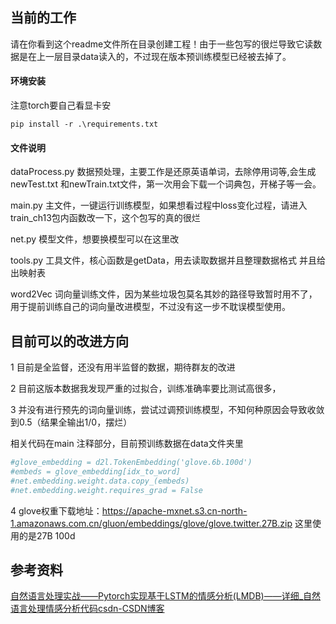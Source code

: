 

## 当前的工作

请在你看到这个readme文件所在目录创建工程！由于一些包写的很烂导致它读数据是在上一层目录data读入的，不过现在版本预训练模型已经被去掉了。

#### 环境安装

注意torch要自己看显卡安

```shell
pip install -r .\requirements.txt
```

#### 文件说明

dataProcess.py  数据预处理，主要工作是还原英语单词，去除停用词等,会生成newTest.txt  和newTrain.txt文件，第一次用会下载一个词典包，开梯子等一会。

main.py 主文件，一键运行训练模型，如果想看过程中loss变化过程，请进入train_ch13包内函数改一下，这个包写的真的很烂

net.py 模型文件，想要换模型可以在这里改

tools.py 工具文件，核心函数是getData，用去读取数据并且整理数据格式 并且给出映射表

word2Vec 词向量训练文件，因为某些垃圾包莫名其妙的路径导致暂时用不了，用于提前训练自己的词向量改进模型，不过没有这一步不耽误模型使用。

## 目前可以的改进方向

1 目前是全监督，还没有用半监督的数据，期待群友的改进



2 目前这版本数据我发现严重的过拟合，训练准确率要比测试高很多，



3 并没有进行预先的词向量训练，尝试过调预训练模型，不知何种原因会导致收敛到0.5（结果全输出1/0，摆烂）

相关代码在main 注释部分，目前预训练数据在data文件夹里

``` python
#glove_embedding = d2l.TokenEmbedding('glove.6b.100d')
#embeds = glove_embedding[idx_to_word]
#net.embedding.weight.data.copy_(embeds)
#net.embedding.weight.requires_grad = False
```

4 glove权重下载地址：https://apache-mxnet.s3.cn-north-1.amazonaws.com.cn/gluon/embeddings/glove/glove.twitter.27B.zip
这里使用的是27B 100d


## 参考资料

[自然语言处理实战——Pytorch实现基于LSTM的情感分析(LMDB)——详细_自然语言处理情感分析代码csdn-CSDN博客](https://blog.csdn.net/m0_53328738/article/details/128367345)